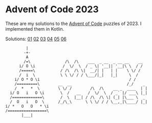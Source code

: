 # Advent of Code 2023
These are my solutions to the [Advent of Code](https://adventofcode.com/2023/) puzzles of 2023.
I implemented them in Kotlin.

Solutions:
[01](https://github.com/breisa/aoc2023/tree/main/src/main/kotlin/de/breisa/aoc2023/days/Day01.kt)
[02](https://github.com/breisa/aoc2023/tree/main/src/main/kotlin/de/breisa/aoc2023/days/Day02.kt)
[03](https://github.com/breisa/aoc2023/tree/main/src/main/kotlin/de/breisa/aoc2023/days/Day03.kt)
[04](https://github.com/breisa/aoc2023/tree/main/src/main/kotlin/de/breisa/aoc2023/days/Day04.kt)
[05](https://github.com/breisa/aoc2023/tree/main/src/main/kotlin/de/breisa/aoc2023/days/Day05.kt)
[06](https://github.com/breisa/aoc2023/tree/main/src/main/kotlin/de/breisa/aoc2023/days/Day06.kt)


```
         |
        -+-
         A
        /=\               /\  /\    ___  _ __  _ __ __    __
      i/ O \i            /  \/  \  / _ \| '__|| '__|\ \  / /
      /=====\           / /\  /\ \|  __/| |   | |    \ \/ /
      /  i  \           \ \ \/ / / \___/|_|   |_|     \  /
    i/ O * O \i                                       / /
    /=========\        __  __                        /_/    _
    /  *   *  \        \ \/ /        /\  /\    __ _  ____  | |
  i/ O   i   O \i       \  /   __   /  \/  \  / _` |/ ___\ |_|
  /=============\       /  \  |__| / /\  /\ \| (_| |\___ \  _
  /  O   i   O  \      /_/\_\      \ \ \/ / / \__,_|\____/ |_|
i/ *   O   O   * \i
/=================\
       |___|

```
